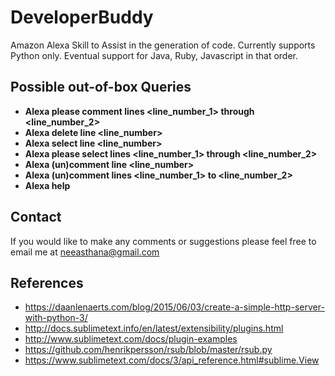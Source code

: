 # DeveloperBuddy
Amazon Alexa Skill to Assist in the generation of code. Currently supports Python only. Eventual support for Java, Ruby, Javascript in that order. 

## Possible out-of-box Queries
- **Alexa please comment lines <line_number_1> through <line_number_2>**
- **Alexa delete line <line_number>**
- **Alexa select line <line_number>**
- **Alexa please select lines <line_number_1> through <line_number_2>**
- **Alexa (un)comment line <line_number>**
- **Alexa (un)comment lines <line_number_1> to <line_number_2>**
- **Alexa help**

## Contact

If you would like to make any comments or suggestions please feel free to email me at neeasthana@gmail.com

## References 

- https://daanlenaerts.com/blog/2015/06/03/create-a-simple-http-server-with-python-3/
- http://docs.sublimetext.info/en/latest/extensibility/plugins.html
- http://www.sublimetext.com/docs/plugin-examples
- https://github.com/henrikpersson/rsub/blob/master/rsub.py
- https://www.sublimetext.com/docs/3/api_reference.html#sublime.View
